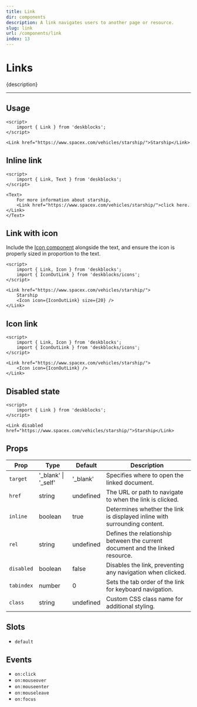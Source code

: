 ```yaml
---
title: Link
dir: components
description: A link navigates users to another page or resource.
slug: link
url: /components/link
index: 13
---
```


<script>
  import 'deskblocks/globalStyles';
</script>

# Links

{description}

---

## Usage

<!-- Import `Link` component form 'deskblocks'. -->

```svelte example hideToolbar
<script>
	import { Link } from 'deskblocks';
</script>

<Link href="https://www.spacex.com/vehicles/starship/">Starship</Link>
```

## Inline link

```svelte example hideScript
<script>
	import { Link, Text } from 'deskblocks';
</script>

<Text>
	For more information about starship,
	<Link href="https://www.spacex.com/vehicles/starship/">click here.</Link>
</Text>
```

## Link with icon

<!-- - To include an icon in the link, pass the [Icon component](/components/icon) along with the text in the default slot. -->
<!-- - Ensure the icon is appropriately sized using the `size` attribute in the [Icon component](/components/icon). -->
<!-- - By default, the icon adopts the brand color; for additional customization, refer to the [Icon component](/components/icon). -->

Include the [Icon component](/components/icon) alongside the text, and ensure the icon is properly sized in proportion to the text.

```svelte example
<script>
	import { Link, Icon } from 'deskblocks';
	import { IconOutLink } from 'deskblocks/icons';
</script>

<Link href="https://www.spacex.com/vehicles/starship/">
	Starship
	<Icon icon={IconOutLink} size={20} />
</Link>
```

## Icon link

<!-- To render an icon as a link, pass the Icon component directly in the default slot. For further customization of the icon, refer to the [Icon component](/components/icon). -->

```svelte example hideScript
<script>
	import { Link, Icon } from 'deskblocks';
	import { IconOutLink } from 'deskblocks/icons';
</script>

<Link href="https://www.spacex.com/vehicles/starship/">
	<Icon icon={IconOutLink} />
</Link>
```

## Disabled state

<!-- Use the `disabled` prop to disable the link, preventing any navigation when it is clicked. -->

```svelte example hideScript
<script>
	import { Link } from 'deskblocks';
</script>

<Link disabled href="https://www.spacex.com/vehicles/starship/">Starship</Link>
```

## Props

| Prop       | Type                  | Default   | Description                                                                    |
| ---------- | --------------------- | --------- | ------------------------------------------------------------------------------ |
| `target`   | '\_blank' \| '\_self' | '\_blank' | Specifies where to open the linked document.                                   |
| `href`     | string                | undefined | The URL or path to navigate to when the link is clicked.                       |
| `inline`   | boolean               | true      | Determines whether the link is displayed inline with surrounding content.      |
| `rel`      | string                | undefined | Defines the relationship between the current document and the linked resource. |
| `disabled` | boolean               | false     | Disables the link, preventing any navigation when clicked.                     |
| `tabindex` | number                | 0         | Sets the tab order of the link for keyboard navigation.                        |
| `class`    | string                | undefined | Custom CSS class name for additional styling.                                  |

## Slots

- `default`

## Events

- `on:click`
- `on:mouseover`
- `on:mouseenter`
- `on:mouseleave`
- `on:focus`
